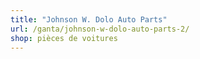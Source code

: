 ```yaml
---
title: "Johnson W. Dolo Auto Parts"
url: /ganta/johnson-w-dolo-auto-parts-2/
shop: pièces de voitures
---
```


